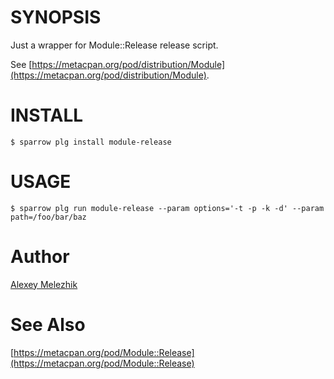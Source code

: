# SYNOPSIS

Just a wrapper for Module::Release release script.

See [https://metacpan.org/pod/distribution/Module](https://metacpan.org/pod/distribution/Module).

# INSTALL

    $ sparrow plg install module-release

# USAGE

    $ sparrow plg run module-release --param options='-t -p -k -d' --param path=/foo/bar/baz

# Author

[Alexey Melezhik](mailto:melezhik@gmail.com)

# See Also

[https://metacpan.org/pod/Module::Release](https://metacpan.org/pod/Module::Release)


